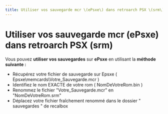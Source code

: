 ```yaml
---
title: Utiliser vos sauvegarde mcr \(ePsxe\) dans retroarch PSX \(srm\)
---
```


# Utiliser vos sauvegarde mcr \(ePsxe\) dans retroarch PSX \(srm\)

Vous pouvez **utiliser vos sauvegardes** sur **ePsxe** en utilisant la **méthode suivante :**

* Récupérez votre fichier de sauvegarde sur Epsxe \( Epsxe\memcards\Votre\_Sauvegarde.mcr \)
* Identifiez le nom EXACTE de votre rom \( NomDeVotreRom.bin \)
* Renommez le fichier "Votre\_Sauvegarde.mcr" en "NomDeVotreRom.srm"
* Déplacez votre fichier fraîchement renommé dans le dossier " sauvegardes " de recalbox

